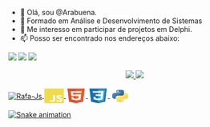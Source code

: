 - 👋 Olá, sou @Arabuena.
- 🌱 Formado em Análise e Desenvolvimento de Sistemas
- 💞️ Me interesso em participar de projetos em Delphi.  
- 📫 Posso ser encontrado nos endereços abaixo:
<div> 
<a href="https://www.instagram.com/arabuenapecanha/" target="_blank"><img src="https://img.shields.io/badge/-Instagram-%23E4405F?style=for-the-badge&logo=instagram&logoColor=white" target="_blank"></a>
 	  <a href = "mailto:ara100limite@gmail.com"><img src="https://img.shields.io/badge/-Gmail-%23333?style=for-the-badge&logo=gmail&logoColor=white" target="_blank"></a>
  <a href="https://www.linkedin.com/in/arah-arahkettu-a4a72a74?lipi=urn%3Ali%3Apage%3Ad_flagship3_profile_view_base_contact_details%3BLVLiPWFAR9OHGYklPRusjw%3D%3D" target="_blank"><img src="https://img.shields.io/badge/-LinkedIn-%230077B5?style=for-the-badge&logo=linkedin&logoColor=white" target="_blank"></a> 
</div>
<br>
<div align="center">
  <a href="https://github.com/Arabuena">
  <img height="180em" src="https://github-readme-stats.vercel.app/api?username=Arabuena&show_icons=true&theme=dracula&include_all_commits=true&count_private=true"/>
  <img left="180em" src="https://github-readme-stats.vercel.app/api/top-langs/?username=Arabuena&layout=compact&langs_count=7&theme=dracula"/>
</div>
<div style="display: inline_block">
<br>
  <img align="center" alt="Rafa-Js" height="30" width="40" src="https://icons.iconarchive.com/icons/cjdowner/cryptocurrency/128/Pascal-Lite-icon.png">
  <img align="center" alt="Rafa-Js" height="30" width="40" src="https://raw.githubusercontent.com/devicons/devicon/master/icons/javascript/javascript-plain.svg">
  <img align="center" alt="Rafa-HTML" height="30" width="40" src="https://raw.githubusercontent.com/devicons/devicon/master/icons/html5/html5-original.svg">
  <img align="center" alt="Rafa-CSS" height="30" width="40" src="https://raw.githubusercontent.com/devicons/devicon/master/icons/css3/css3-original.svg">
  <img align="center" alt="Rafa-Python" height="30" width="40" src="https://raw.githubusercontent.com/devicons/devicon/master/icons/python/python-original.svg">
 </div>
 
  ![Snake animation](https://github.com/Arabuena/Arabuena/blob/output/github-contribution-grid-snake.svg)
 
 





